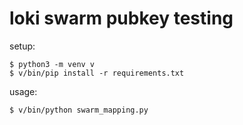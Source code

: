 # loki swarm pubkey testing

setup:

    $ python3 -m venv v
    $ v/bin/pip install -r requirements.txt
    
usage:

    $ v/bin/python swarm_mapping.py
